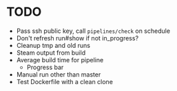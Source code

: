 # TODO

- Pass ssh public key, call `pipelines/check` on schedule
- Don't refresh run#show if not in_progress?
- Cleanup tmp and old runs
- Steam output from build
- Average build time for pipeline
  - Progress bar
- Manual run other than master
- Test Dockerfile with a clean clone
